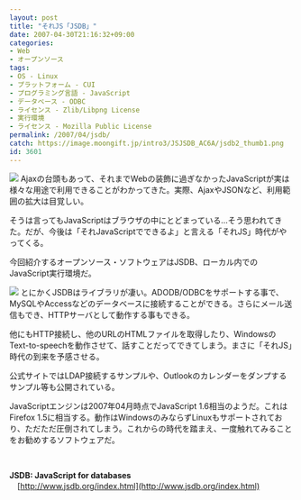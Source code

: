 ```yaml
---
layout: post
title: "それJS「JSDB」"
date: 2007-04-30T21:16:32+09:00
categories:
- Web
- オープンソース
tags: 
- OS - Linux
- プラットフォーム - CUI
- プログラミング言語 - JavaScript
- データベース - ODBC
- ライセンス - Zlib/Libpng License
- 実行環境
- ライセンス - Mozilla Public License
permalink: /2007/04/jsdb/
catch: https://image.moongift.jp/intro3/JSJSDB_AC6A/jsdb2_thumb1.png
id: 3601
---
```

[![](https://image.moongift.jp/intro3/JSJSDB_AC6A/jsdb1_thumb1.png)](https://image.moongift.jp/intro3/JSJSDB_AC6A/jsdb13.png) Ajaxの台頭もあって、それまでWebの装飾に過ぎなかったJavaScriptが実は様々な用途で利用できることがわかってきた。実際、AjaxやJSONなど、利用範囲の拡大は目覚しい。

 

そうは言ってもJavaScriptはブラウザの中にとどまっている…そう思われてきた。だが、今後は「それJavaScriptでできるよ」と言える「それJS」時代がやってくる。

 

今回紹介するオープンソース・ソフトウェアはJSDB、ローカル内でのJavaScript実行環境だ。

<!--more--> 

[![](https://image.moongift.jp/intro3/JSJSDB_AC6A/jsdb2_thumb1.png)](https://image.moongift.jp/intro3/JSJSDB_AC6A/jsdb23.png) とにかくJSDBはライブラリが凄い。ADODB/ODBCをサポートする事で、MySQLやAccessなどのデータベースに接続することができる。さらにメール送信もでき、HTTPサーバとして動作する事もできる。

 

他にもHTTP接続し、他のURLのHTMLファイルを取得したり、WindowsのText-to-speechを動作させて、話すことだってできてしまう。まさに「それJS」時代の到来を予感させる。

 

公式サイトではLDAP接続するサンプルや、Outlookのカレンダーをダンプするサンプル等も公開されている。

 

JavaScriptエンジンは2007年04月時点でJavaScript 1.6相当のようだ。これはFirefox 1.5に相当する。動作はWindowsのみならずLinuxもサポートされており、ただただ圧倒されてしまう。これからの時代を踏まえ、一度触れてみることをお勧めするソフトウェアだ。

 

&nbsp;

 

**JSDB: JavaScript for databases**  
　[http://www.jsdb.org/index.html](http://www.jsdb.org/index.html)


